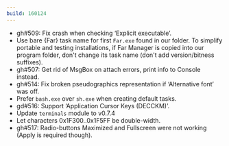 ```yaml
---
build: 160124
---
```


* gh#509: Fix crash when checking ‘Explicit executable’.
* Use bare {Far} task name for first `Far.exe` found in our folder.
  To simplify portable and testing installations, if Far Manager
  is copied into our program folder, don't change its task name
  (don't add version/bitness suffixes).
* gh#507: Get rid of MsgBox on attach errors, print info to Console instead.
* gh#514: Fix broken pseudographics representation if ‘Alternative font’ was off.
* Prefer `bash.exe` over `sh.exe` when creating default tasks.
* gd#516: Support ‘Application Cursor Keys (DECCKM)’.
* Update `terminals` module to v0.7.4
* Let characters 0x1F300..0x1F5FF be double-width.
* gh#517: Radio-buttons Maximized and Fullscreen were not working (Apply is required though).

